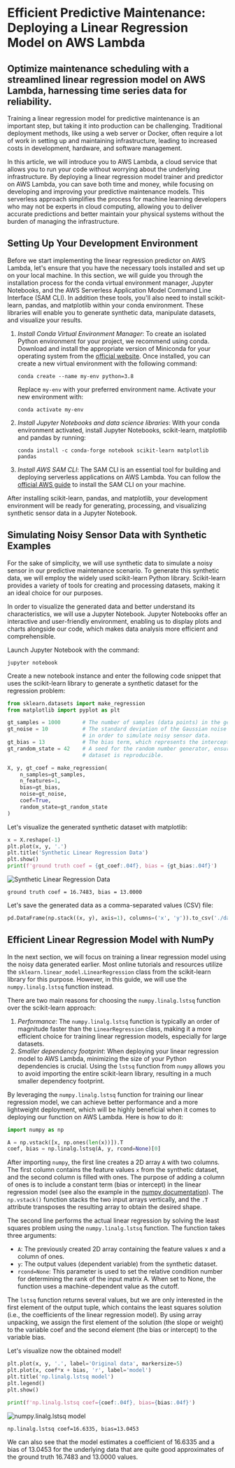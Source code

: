 # Efficient Predictive Maintenance: Deploying a Linear Regression Model on AWS Lambda
## Optimize maintenance scheduling with a streamlined linear regression model on AWS Lambda, harnessing time series data for reliability.

Training a linear regression model for predictive maintenance is an important step, but taking it into production can be challenging. Traditional deployment methods, like using a web server or Docker, often require a lot of work in setting up and maintaining infrastructure, leading to increased costs in development, hardware, and software management.

In this article, we will introduce you to AWS Lambda, a cloud service that allows you to run your code without worrying about the underlying infrastructure. By deploying a linear regression model trainer and predictor on AWS Lambda, you can save both time and money, while focusing on developing and improving your predictive maintenance models. This serverless approach simplifies the process for machine learning developers who may not be experts in cloud computing, allowing you to deliver accurate predictions and better maintain your physical systems without the burden of managing the infrastructure.

## Setting Up Your Development Environment

Before we start implementing the linear regression predictor on AWS Lambda, let's ensure that you have the necessary tools installed and set up on your local machine. In this section, we will guide you through the installation process for the conda virtual environment manager, Jupyter Notebooks, and the AWS Serverless Application Model Command Line Interface (SAM CLI). In addition these tools, you'll also need to install scikit-learn, pandas, and matplotlib within your conda environment. These libraries will enable you to generate synthetic data, manipulate datasets, and visualize your results.

1. *Install Conda Virtual Environment Manager*: To create an isolated Python environment for your project, we recommend using conda. Download and install the appropriate version of Miniconda for your operating system from the [official website](https://docs.conda.io/en/latest/miniconda.html). Once installed, you can create a new virtual environment with the following command:

    ```text
    conda create --name my-env python=3.8
    ```

    Replace `my-env` with your preferred environment name. Activate your new environment with:

    ```text
    conda activate my-env
    ```

2. *Install Jupyter Notebooks and data science libraries*: With your conda environment activated,
install Jupyter Notebooks, scikit-learn, matplotlib and pandas by running:

    ```text
    conda install -c conda-forge notebook scikit-learn matplotlib pandas
    ```

3. *Install AWS SAM CLI*: The SAM CLI is an essential tool for building and deploying serverless applications on AWS Lambda. You can follow the [official AWS guide](https://docs.aws.amazon.com/serverless-application-model/latest/developerguide/serverless-sam-cli-install.html) to install the SAM CLI on your machine.

After installing scikit-learn, pandas, and matplotlib, your development environment will be ready for generating, processing, and visualizing synthetic sensor data in a Jupyter Notebook.

## Simulating Noisy Sensor Data with Synthetic Examples

For the sake of simplicity, we will use synthetic data to simulate a noisy sensor in our predictive maintenance scenario. To generate this synthetic data, we will employ the widely used scikit-learn Python library. Scikit-learn provides a variety of tools for creating and processing datasets, making it an ideal choice for our purposes.

In order to visualize the generated data and better understand its characteristics, we will use a Jupyter Notebook. Jupyter Notebooks offer an interactive and user-friendly environment, enabling us to display plots and charts alongside our code, which makes data analysis more efficient and comprehensible.

Launch Jupyter Notebook with the command:

```text
jupyter notebook
```

Create a new notebook instance and enter the following code snippet that uses the scikit-learn library to generate
a synthetic dataset for the regression problem:

```python
from sklearn.datasets import make_regression
from matplotlib import pyplot as plt

gt_samples = 1000       # The number of samples (data points) in the generated dataset.
gt_noise = 10           # The standard deviation of the Gaussian noise to be added to the output
                        # in order to simulate noisy sensor data.
gt_bias = 13            # The bias term, which represents the intercept of the underlying linear function.
gt_random_state = 42    # A seed for the random number generator, ensuring that the generated
                        # dataset is reproducible.

X, y, gt_coef = make_regression(
    n_samples=gt_samples,
    n_features=1,
    bias=gt_bias,
    noise=gt_noise,
    coef=True,
    random_state=gt_random_state
)
```

Let's visualize the generated synthetic dataset with matplotlib:

```python
x = X.reshape(-1)
plt.plot(x, y, '.')
plt.title('Synthetic Linear Regression Data')
plt.show()
print(f'ground truth coef = {gt_coef:.04f}, bias = {gt_bias:.04f}')
```

![Synthetic Linear Regression Data](synth_data.png "Synthetic Linear Regression Data")

```text
ground truth coef = 16.7483, bias = 13.0000
```

Let's save the generated data as a comma-separated values (CSV) file:

```python
pd.DataFrame(np.stack((x, y), axis=1), columns=('x', 'y')).to_csv('./data/data.csv', index=False)
```

## Efficient Linear Regression Model with NumPy

In the next section, we will focus on training a linear regression model using the noisy data generated earlier. Most online tutorials and resources utilize the `sklearn.linear_model.LinearRegression` class from the scikit-learn library for this purpose. However, in this guide, we will use the `numpy.linalg.lstsq` function instead.

There are two main reasons for choosing the `numpy.linalg.lstsq` function over the scikit-learn approach:

1. *Performance*: The `numpy.linalg.lstsq` function is typically an order of magnitude faster than the `LinearRegression` class, making it a more efficient choice for training linear regression models, especially for large datasets.
2. *Smaller dependency footprint*: When deploying your linear regression model to AWS Lambda, minimizing the size of your Python dependencies is crucial. Using the `lstsq` function from `numpy` allows you to avoid importing the entire scikit-learn library, resulting in a much smaller dependency footprint.

By leveraging the `numpy.linalg.lstsq` function for training our linear regression model, we can achieve better performance and a more lightweight deployment, which will be highly beneficial when it comes to deploying our function on AWS Lambda. Here is how to do it:

```python
import numpy as np

A = np.vstack([x, np.ones(len(x))]).T
coef, bias = np.linalg.lstsq(A, y, rcond=None)[0]
```

After importing `numpy`, the first line creates a 2D array `A` with two columns. The first column contains the feature values `x` from the synthetic dataset, and the second column is filled with ones. The purpose of adding a column of ones is to include a constant term (bias or intercept) in the linear regression model (see also the example in the [numpy documentation](https://numpy.org/doc/stable/reference/generated/numpy.linalg.lstsq.html)). The `np.vstack()` function stacks the two input arrays vertically, and the `.T` attribute transposes the resulting array to obtain the desired shape.

The second line performs the actual linear regression by solving the least squares problem using the `numpy.linalg.lstsq` function. The function takes three arguments:

 - `A`: The previously created 2D array containing the feature values x and a column of ones.
 - `y`: The output values (dependent variable) from the synthetic dataset.
 - `rcond=None`: This parameter is used to set the relative condition number for determining the rank of the input matrix A. When set to None, the function uses a machine-dependent value as the cutoff.

The `lstsq` function returns several values, but we are only interested in the first element of the output tuple, which contains the least squares solution (i.e., the coefficients of the linear regression model). By using array unpacking, we assign the first element of the solution (the slope or weight) to the variable coef and the second element (the bias or intercept) to the variable bias.

Let's visualize now the obtained model!

```python
plt.plot(x, y, '.', label='Original data', markersize=5)
plt.plot(x, coef*x + bias, 'r', label='model')
plt.title('np.linalg.lstsq model')
plt.legend()
plt.show()

print(f'np.linalg.lstsq coef={coef:.04f}, bias={bias:.04f}')
```

![numpy.linalg.lstsq model](lstsq.png "numpy.linalg.lstsq model")

```text
np.linalg.lstsq coef=16.6335, bias=13.0453
```

We can also see that the model estimates a coefficient of 16.6335 and a bias of 13.0453 for the underlying data that are quite good approximates of the ground truth 16.7483 and 13.0000 values.


